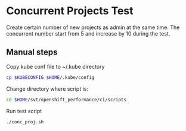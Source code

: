 # Concurrent Projects Test
Create certain number of new projects as admin at the same time. The concurrent number start from 5 and increase by 10 during the test.

## Manual steps
Copy kube conf file to ~/.kube directory


```bash
cp $KUBECONFIG $HOME/.kube/config
```

Change directory where script is:

```bash
cd $HOME/svt/openshift_performance/ci/scripts
```

Run test script

```bash
./conc_proj.sh
```